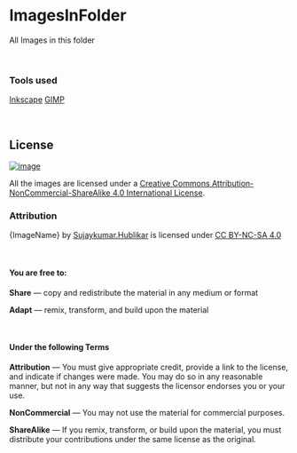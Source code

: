 # ImagesInFolder

All Images in this folder

<br>

### Tools used

[Inkscape](https://inkscape.org/)
[GIMP](https://gimp.org/)

<br>


## License

[![image](https://i.creativecommons.org/l/by-nc-sa/4.0/88x31.png)](http://creativecommons.org/licenses/by-nc-sa/4.0/)

All the images are licensed under a [Creative Commons Attribution-NonCommercial-ShareAlike 4.0 International License](http://creativecommons.org/licenses/by-nc-sa/4.0/).


### Attribution

{ImageName} by [Sujaykumar.Hublikar](https://sujaykumarh.github.io/) is licensed under [CC BY-NC-SA 4.0](https://creativecommons.org/licenses/by-nc-sa/4.0)

<br>

#### You are free to:

<b>Share</b> — copy and redistribute the material in any medium or format

<b>Adapt</b> — remix, transform, and build upon the material

<br>

#### Under the following Terms

<b>Attribution</b> — You must give appropriate credit, provide a link to the license, and indicate if changes were made. You may do so in any reasonable manner, but not in any way that suggests the licensor endorses you or your use.

<b>NonCommercial</b> — You may not use the material for commercial purposes.

<b>ShareAlike</b> — If you remix, transform, or build upon the material, you must distribute your contributions under the same license as the original.

